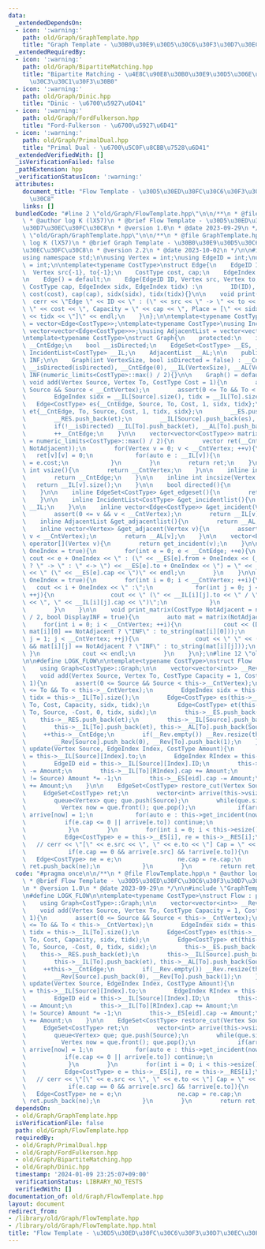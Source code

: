 ```yaml
---
data:
  _extendedDependsOn:
  - icon: ':warning:'
    path: old/Graph/GraphTemplate.hpp
    title: "Graph Template - \u30B0\u30E9\u30D5\u30C6\u30F3\u30D7\u30EC\u30FC\u30C8"
  _extendedRequiredBy:
  - icon: ':warning:'
    path: old/Graph/BipartiteMatching.hpp
    title: "Bipartite Matching - \u4E8C\u90E8\u30B0\u30E9\u30D5\u306E\u6700\u5927\u30DE\
      \u30C3\u30C1\u30F3\u30B0"
  - icon: ':warning:'
    path: old/Graph/Dinic.hpp
    title: "Dinic - \u6700\u5927\u6D41"
  - icon: ':warning:'
    path: old/Graph/FordFulkerson.hpp
    title: "Ford-Fulkerson - \u6700\u5927\u6D41"
  - icon: ':warning:'
    path: old/Graph/PrimalDual.hpp
    title: "Primal Dual - \u6700\u5C0F\u8CBB\u7528\u6D41"
  _extendedVerifiedWith: []
  _isVerificationFailed: false
  _pathExtension: hpp
  _verificationStatusIcon: ':warning:'
  attributes:
    document_title: "Flow Template - \u30D5\u30ED\u30FC\u30C6\u30F3\u30D7\u30EC\u30FC\
      \u30C8"
    links: []
  bundledCode: "#line 2 \"old/Graph/FlowTemplate.hpp\"\n\n/**\n * @file FlowTemplate.hpp\n\
    \ * @author log K (lX57)\n * @brief Flow Template - \u30D5\u30ED\u30FC\u30C6\u30F3\
    \u30D7\u30EC\u30FC\u30C8\n * @version 1.0\n * @date 2023-09-29\n */\n\n#line 2\
    \ \"old/Graph/GraphTemplate.hpp\"\n\n/**\n * @file GraphTemplate.hpp\n * @author\
    \ log K (lX57)\n * @brief Graph Template - \u30B0\u30E9\u30D5\u30C6\u30F3\u30D7\
    \u30EC\u30FC\u30C8\n * @version 2.2\n * @date 2023-10-02\n */\n\n#include <bits/stdc++.h>\n\
    using namespace std;\n\nusing Vertex = int;\nusing EdgeID = int;\nusing EdgeIndex\
    \ = int;\n\ntemplate<typename CostType>\nstruct Edge{\n    EdgeID ID{-1};\n  \
    \  Vertex src{-1}, to{-1};\n    CostType cost, cap;\n    EdgeIndex sidx, tidx;\n\
    \n    Edge() = default;\n    Edge(EdgeID ID, Vertex src, Vertex to, CostType cost,\
    \ CostType cap, EdgeIndex sidx, EdgeIndex tidx) :\n        ID(ID), src(src), to(to),\
    \ cost(cost), cap(cap), sidx(sidx), tidx(tidx){}\n\n    void print(){\n      \
    \  cerr << \"Edge \" << ID << \" : (\" << src << \" -> \" << to << \"), Cost =\
    \ \" << cost << \", Capacity = \" << cap << \", Place = [\" << sidx << \", \"\
    \ << tidx << \"]\" << endl;\n    }\n};\n\ntemplate<typename CostType>\nusing EdgeSet\
    \ = vector<Edge<CostType>>;\ntemplate<typename CostType>\nusing IncidentList =\
    \ vector<vector<Edge<CostType>>>;\nusing AdjacentList = vector<vector<Vertex>>;\n\
    \ntemplate<typename CostType>\nstruct Graph{\n    protected:\n    int __CntVertex,\
    \ __CntEdge;\n    bool __isDirected;\n    EdgeSet<CostType> __ES, __RES;\n   \
    \ IncidentList<CostType> __IL;\n    AdjacentList __AL;\n\n    public:\n    CostType\
    \ INF;\n\n    Graph(int VertexSize, bool isDirected = false) : __CntVertex(VertexSize),\
    \ __isDirected(isDirected), __CntEdge(0), __IL(VertexSize), __AL(VertexSize),\
    \ INF(numeric_limits<CostType>::max() / 2){}\n\n    Graph() = default;\n\n   \
    \ void add(Vertex Source, Vertex To, CostType Cost = 1){\n        assert(0 <=\
    \ Source && Source < __CntVertex);\n        assert(0 <= To && To < __CntVertex);\n\
    \        EdgeIndex sidx = __IL[Source].size(), tidx = __IL[To].size();\n     \
    \   Edge<CostType> es{__CntEdge, Source, To, Cost, 1, sidx, tidx};\n        Edge<CostType>\
    \ et{__CntEdge, To, Source, Cost, 1, tidx, sidx};\n        __ES.push_back(es);\n\
    \        __RES.push_back(et);\n        __IL[Source].push_back(es), __AL[Source].push_back(To);\n\
    \        if(!__isDirected) __IL[To].push_back(et), __AL[To].push_back(Source);\n\
    \        ++__CntEdge;\n    }\n\n    vector<vector<CostType>> matrix(CostType NotAdjacent\
    \ = numeric_limits<CostType>::max() / 2){\n        vector ret(__CntVertex, vector(__CntVertex,\
    \ NotAdjacent));\n        for(Vertex v = 0; v < __CntVertex; ++v){\n         \
    \   ret[v][v] = 0;\n            for(auto e : __IL[v]){\n                ret[v][e.to]\
    \ = e.cost;\n            }\n        }\n        return ret;\n    }\n\n    inline\
    \ int vsize(){\n        return __CntVertex;\n    }\n\n    inline int esize(){\n\
    \        return __CntEdge;\n    }\n\n    inline int incsize(Vertex v){\n     \
    \   return __IL[v].size();\n    }\n\n    bool directed(){\n        return __isDirected;\n\
    \    }\n\n    inline EdgeSet<CostType> &get_edgeset(){\n        return __ES;\n\
    \    }\n\n    inline IncidentList<CostType> &get_incidentlist(){\n        return\
    \ __IL;\n    }\n\n    inline vector<Edge<CostType>> &get_incident(Vertex v){\n\
    \        assert(0 <= v && v < __CntVertex);\n        return __IL[v];\n    }\n\n\
    \    inline AdjacentList &get_adjacentlist(){\n        return __AL;\n    }\n\n\
    \    inline vector<Vertex> &get_adjacent(Vertex v){\n        assert(0 <= v &&\
    \ v < __CntVertex);\n        return __AL[v];\n    }\n\n    vector<Edge<CostType>>\
    \ operator[](Vertex v){\n        return get_incident(v);\n    }\n\n    void print_edgeset(bool\
    \ OneIndex = true){\n        for(int e = 0; e < __CntEdge; ++e){\n           \
    \ cout << e + OneIndex << \" : (\" << __ES[e].from + OneIndex << (__isDirected\
    \ ? \" -> \" : \" <-> \") << __ES[e].to + OneIndex << \") = \" << __ES[e].cost\
    \ << \" (\" << __ES[e].cap << \")\" << endl;\n        }\n    }\n\n    void print_incidentlist(bool\
    \ OneIndex = true){\n        for(int i = 0; i < __CntVertex; ++i){\n         \
    \   cout << i + OneIndex << \" :\";\n            for(int j = 0; j < __IL[i].size();\
    \ ++j){\n                cout << \" (\" << __IL[i][j].to << \" / \" << __IL[i][j].cost\
    \ << \", \" << __IL[i][j].cap << \")\";\n            }\n            cout << endl;\n\
    \        }\n    }\n\n    void print_matrix(CostType NotAdjacent = numeric_limits<CostType>::max()\
    \ / 2, bool DisplayINF = true){\n        auto mat = matrix(NotAdjacent);\n   \
    \     for(int i = 0; i < __CntVertex; ++i){\n            cout << (DisplayINF &&\
    \ mat[i][0] == NotAdjacent ? \"INF\" : to_string(mat[i][0]));\n            for(int\
    \ j = 1; j < __CntVertex; ++j){\n                cout << \" \" << (DisplayINF\
    \ && mat[i][j] == NotAdjacent ? \"INF\" : to_string(mat[i][j]));\n           \
    \ }\n            cout << endl;\n        }\n    }\n};\n#line 12 \"old/Graph/FlowTemplate.hpp\"\
    \n\n#define LOGK_FLOW\n\ntemplate<typename CostType>\nstruct Flow : public Graph<CostType>{\n\
    \    using Graph<CostType>::Graph;\n\n    vector<vector<int>> __Rev;\n\n    public:\n\
    \    void add(Vertex Source, Vertex To, CostType Capacity = 1, CostType Cost =\
    \ 1){\n        assert(0 <= Source && Source < this->__CntVertex);\n        assert(0\
    \ <= To && To < this->__CntVertex);\n        EdgeIndex sidx = this->__IL[Source].size(),\
    \ tidx = this->__IL[To].size();\n        Edge<CostType> es(this->__CntEdge, Source,\
    \ To, Cost, Capacity, sidx, tidx);\n        Edge<CostType> et(this->__CntEdge,\
    \ To, Source, -Cost, 0, tidx, sidx);\n        this->__ES.push_back(es);\n    \
    \    this->__RES.push_back(et);\n        this->__IL[Source].push_back(es), this->__AL[Source].push_back(To);\n\
    \        this->__IL[To].push_back(et), this->__AL[To].push_back(Source);\n   \
    \     ++this->__CntEdge;\n        if(__Rev.empty()) __Rev.resize(this->__CntVertex);\n\
    \        __Rev[Source].push_back(0), __Rev[To].push_back(1);\n    }\n\n    void\
    \ update(Vertex Source, EdgeIndex Index, CostType Amount){\n        Vertex To\
    \ = this->__IL[Source][Index].to;\n        EdgeIndex RIndex = this->__IL[Source][Index].tidx;\n\
    \        EdgeID eid = this->__IL[Source][Index].ID;\n        this->__IL[Source][Index].cap\
    \ -= Amount;\n        this->__IL[To][RIndex].cap += Amount;\n        if(this->__ES[eid].src\
    \ != Source) Amount *= -1;\n        this->__ES[eid].cap -= Amount;\n        this->__RES[eid].cap\
    \ += Amount;\n    }\n\n    EdgeSet<CostType> restore_cut(Vertex Source){\n   \
    \     EdgeSet<CostType> ret;\n        vector<int> arrive(this->vsize(), 0);\n\
    \        queue<Vertex> que; que.push(Source);\n        while(que.size()){\n  \
    \          Vertex now = que.front(); que.pop();\n            if(arrive[now]) continue;\
    \ arrive[now] = 1;\n            for(auto e : this->get_incident(now)){\n     \
    \           if(e.cap <= 0 || arrive[e.to]) continue;\n                que.push(e.to);\n\
    \            }\n        }\n        for(int i = 0; i < this->esize(); ++i){\n \
    \           Edge<CostType> e = this->__ES[i], re = this->__RES[i];\n         \
    \   // cerr << \"[\" << e.src << \", \" << e.to << \"] Cap = \" << e.cap << endl;\n\
    \            if(e.cap == 0 && arrive[e.src] && !arrive[e.to]){\n             \
    \   Edge<CostType> ne = e;\n                ne.cap = re.cap;\n               \
    \ ret.push_back(ne);\n            }\n        }\n        return ret;\n    }\n};\n"
  code: "#pragma once\n\n/**\n * @file FlowTemplate.hpp\n * @author log K (lX57)\n\
    \ * @brief Flow Template - \u30D5\u30ED\u30FC\u30C6\u30F3\u30D7\u30EC\u30FC\u30C8\
    \n * @version 1.0\n * @date 2023-09-29\n */\n\n#include \"GraphTemplate.hpp\"\n\
    \n#define LOGK_FLOW\n\ntemplate<typename CostType>\nstruct Flow : public Graph<CostType>{\n\
    \    using Graph<CostType>::Graph;\n\n    vector<vector<int>> __Rev;\n\n    public:\n\
    \    void add(Vertex Source, Vertex To, CostType Capacity = 1, CostType Cost =\
    \ 1){\n        assert(0 <= Source && Source < this->__CntVertex);\n        assert(0\
    \ <= To && To < this->__CntVertex);\n        EdgeIndex sidx = this->__IL[Source].size(),\
    \ tidx = this->__IL[To].size();\n        Edge<CostType> es(this->__CntEdge, Source,\
    \ To, Cost, Capacity, sidx, tidx);\n        Edge<CostType> et(this->__CntEdge,\
    \ To, Source, -Cost, 0, tidx, sidx);\n        this->__ES.push_back(es);\n    \
    \    this->__RES.push_back(et);\n        this->__IL[Source].push_back(es), this->__AL[Source].push_back(To);\n\
    \        this->__IL[To].push_back(et), this->__AL[To].push_back(Source);\n   \
    \     ++this->__CntEdge;\n        if(__Rev.empty()) __Rev.resize(this->__CntVertex);\n\
    \        __Rev[Source].push_back(0), __Rev[To].push_back(1);\n    }\n\n    void\
    \ update(Vertex Source, EdgeIndex Index, CostType Amount){\n        Vertex To\
    \ = this->__IL[Source][Index].to;\n        EdgeIndex RIndex = this->__IL[Source][Index].tidx;\n\
    \        EdgeID eid = this->__IL[Source][Index].ID;\n        this->__IL[Source][Index].cap\
    \ -= Amount;\n        this->__IL[To][RIndex].cap += Amount;\n        if(this->__ES[eid].src\
    \ != Source) Amount *= -1;\n        this->__ES[eid].cap -= Amount;\n        this->__RES[eid].cap\
    \ += Amount;\n    }\n\n    EdgeSet<CostType> restore_cut(Vertex Source){\n   \
    \     EdgeSet<CostType> ret;\n        vector<int> arrive(this->vsize(), 0);\n\
    \        queue<Vertex> que; que.push(Source);\n        while(que.size()){\n  \
    \          Vertex now = que.front(); que.pop();\n            if(arrive[now]) continue;\
    \ arrive[now] = 1;\n            for(auto e : this->get_incident(now)){\n     \
    \           if(e.cap <= 0 || arrive[e.to]) continue;\n                que.push(e.to);\n\
    \            }\n        }\n        for(int i = 0; i < this->esize(); ++i){\n \
    \           Edge<CostType> e = this->__ES[i], re = this->__RES[i];\n         \
    \   // cerr << \"[\" << e.src << \", \" << e.to << \"] Cap = \" << e.cap << endl;\n\
    \            if(e.cap == 0 && arrive[e.src] && !arrive[e.to]){\n             \
    \   Edge<CostType> ne = e;\n                ne.cap = re.cap;\n               \
    \ ret.push_back(ne);\n            }\n        }\n        return ret;\n    }\n};"
  dependsOn:
  - old/Graph/GraphTemplate.hpp
  isVerificationFile: false
  path: old/Graph/FlowTemplate.hpp
  requiredBy:
  - old/Graph/PrimalDual.hpp
  - old/Graph/FordFulkerson.hpp
  - old/Graph/BipartiteMatching.hpp
  - old/Graph/Dinic.hpp
  timestamp: '2024-01-09 23:25:07+09:00'
  verificationStatus: LIBRARY_NO_TESTS
  verifiedWith: []
documentation_of: old/Graph/FlowTemplate.hpp
layout: document
redirect_from:
- /library/old/Graph/FlowTemplate.hpp
- /library/old/Graph/FlowTemplate.hpp.html
title: "Flow Template - \u30D5\u30ED\u30FC\u30C6\u30F3\u30D7\u30EC\u30FC\u30C8"
---
```

